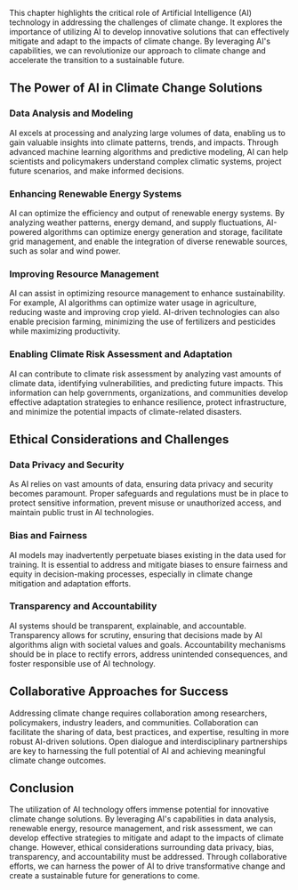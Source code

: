 
This chapter highlights the critical role of Artificial Intelligence (AI) technology in addressing the challenges of climate change. It explores the importance of utilizing AI to develop innovative solutions that can effectively mitigate and adapt to the impacts of climate change. By leveraging AI's capabilities, we can revolutionize our approach to climate change and accelerate the transition to a sustainable future.

## The Power of AI in Climate Change Solutions

### Data Analysis and Modeling

AI excels at processing and analyzing large volumes of data, enabling us to gain valuable insights into climate patterns, trends, and impacts. Through advanced machine learning algorithms and predictive modeling, AI can help scientists and policymakers understand complex climatic systems, project future scenarios, and make informed decisions.

### Enhancing Renewable Energy Systems

AI can optimize the efficiency and output of renewable energy systems. By analyzing weather patterns, energy demand, and supply fluctuations, AI-powered algorithms can optimize energy generation and storage, facilitate grid management, and enable the integration of diverse renewable sources, such as solar and wind power.

### Improving Resource Management

AI can assist in optimizing resource management to enhance sustainability. For example, AI algorithms can optimize water usage in agriculture, reducing waste and improving crop yield. AI-driven technologies can also enable precision farming, minimizing the use of fertilizers and pesticides while maximizing productivity.

### Enabling Climate Risk Assessment and Adaptation

AI can contribute to climate risk assessment by analyzing vast amounts of climate data, identifying vulnerabilities, and predicting future impacts. This information can help governments, organizations, and communities develop effective adaptation strategies to enhance resilience, protect infrastructure, and minimize the potential impacts of climate-related disasters.

## Ethical Considerations and Challenges

### Data Privacy and Security

As AI relies on vast amounts of data, ensuring data privacy and security becomes paramount. Proper safeguards and regulations must be in place to protect sensitive information, prevent misuse or unauthorized access, and maintain public trust in AI technologies.

### Bias and Fairness

AI models may inadvertently perpetuate biases existing in the data used for training. It is essential to address and mitigate biases to ensure fairness and equity in decision-making processes, especially in climate change mitigation and adaptation efforts.

### Transparency and Accountability

AI systems should be transparent, explainable, and accountable. Transparency allows for scrutiny, ensuring that decisions made by AI algorithms align with societal values and goals. Accountability mechanisms should be in place to rectify errors, address unintended consequences, and foster responsible use of AI technology.

## Collaborative Approaches for Success

Addressing climate change requires collaboration among researchers, policymakers, industry leaders, and communities. Collaboration can facilitate the sharing of data, best practices, and expertise, resulting in more robust AI-driven solutions. Open dialogue and interdisciplinary partnerships are key to harnessing the full potential of AI and achieving meaningful climate change outcomes.

## Conclusion

The utilization of AI technology offers immense potential for innovative climate change solutions. By leveraging AI's capabilities in data analysis, renewable energy, resource management, and risk assessment, we can develop effective strategies to mitigate and adapt to the impacts of climate change. However, ethical considerations surrounding data privacy, bias, transparency, and accountability must be addressed. Through collaborative efforts, we can harness the power of AI to drive transformative change and create a sustainable future for generations to come.
